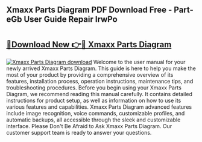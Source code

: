 ## Xmaxx Parts Diagram PDF Download Free - Part-eGb User Guide Repair IrwPo

# <h2><a href="http://dfsmhq.blite.top/?on=Xmaxx+Parts+Diagram">🔗Download New 👉🔴 Xmaxx Parts Diagram</a></h2>

[![Xmaxx Parts Diagram download](https://i.imgur.com/lujVjoI.png)](http://dfsmhq.blite.top/?on=Xmaxx+Parts+Diagram)
Welcome to the user manual for your newly arrived Xmaxx Parts Diagram. This guide is here to help you make the most of your product by providing a comprehensive overview of its features, installation process, operation instructions, maintenance tips, and troubleshooting procedures. Before you begin using your Xmaxx Parts Diagram, we recommend reading this manual carefully. It contains detailed instructions for product setup, as well as information on how to use its various features and capabilities. Xmaxx Parts Diagram advanced features include image recognition, voice commands, customizable profiles, and automatic backups, all accessible through the sleek and customizable interface. Please Don't Be Afraid to Ask Xmaxx Parts Diagram. Our customer support team is ready to answer your questions.
